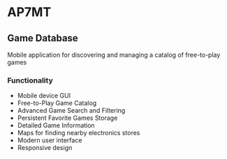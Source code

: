 # AP7MT

## Game Database
Mobile application for discovering and managing a catalog of free-to-play games

### Functionality
- Mobile device GUI
- Free-to-Play Game Catalog
- Advanced Game Search and Filtering
- Persistent Favorite Games Storage
- Detailed Game Information
- Maps for finding nearby electronics stores
- Modern user interface
- Responsive design
